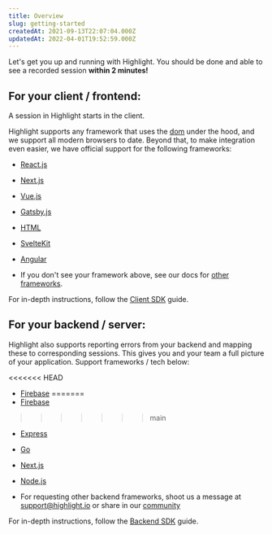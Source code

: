 ```yaml
---
title: Overview
slug: getting-started
createdAt: 2021-09-13T22:07:04.000Z
updatedAt: 2022-04-01T19:52:59.000Z
---
```


Let's get you up and running with Highlight. You should be done and able to see a recorded session **within 2 minutes!**
## For your client / frontend:

A session in Highlight starts in the client. 

Highlight supports any framework that uses the [dom](https://www.w3schools.com/js/js_htmldom.asp) under the hood, and we support all modern browsers to date. Beyond that, to make integration even easier, we have official support for the following frameworks:

-   [React.js](./client-sdk/reactjs.md)

-   [Next.js](./client-sdk/nextjs.md)

-   [Vue.js](./client-sdk/vuejs.md)

-   [Gatsby.js](./client-sdk/gatsbyjs.md)

-   [HTML](./client-sdk/html.md)

-   [SvelteKit](./client-sdk/sveltekit.md)

-   [Angular](./client-sdk/angular.md)

-   If you don't see your framework above, see our docs for [other frameworks](./client-sdk/other.md).

For in-depth instructions, follow the [Client SDK](./client-sdk/1_client-sdk-overview.md) guide.

## For your backend / server:

Highlight also supports reporting errors from your backend and mapping these to corresponding sessions. This gives you and your team a full picture of your application. Support frameworks / tech below:


<<<<<<< HEAD
-   [Firebase](/getting-started/backend-sdk/firebase)
=======
-   [Firebase](./backend-sdk/firebase.md)
>>>>>>> main

-   [Express](./backend-sdk/express.md)

-   [Go](./backend-sdk/go.md)

-   [Next.js](./backend-sdk/nextjs.md)

-   [Node.js](./backend-sdk/nodejs.md)

-   For requesting other backend frameworks, shoot us a message at [support@highlight.io](mailto:support@highlight.io) or share in our [community](https://discord.gg/yxaXEAqgwN)

For in-depth instructions, follow the [Backend SDK](./backend-sdk/backend-sdk-overview.md) guide.

